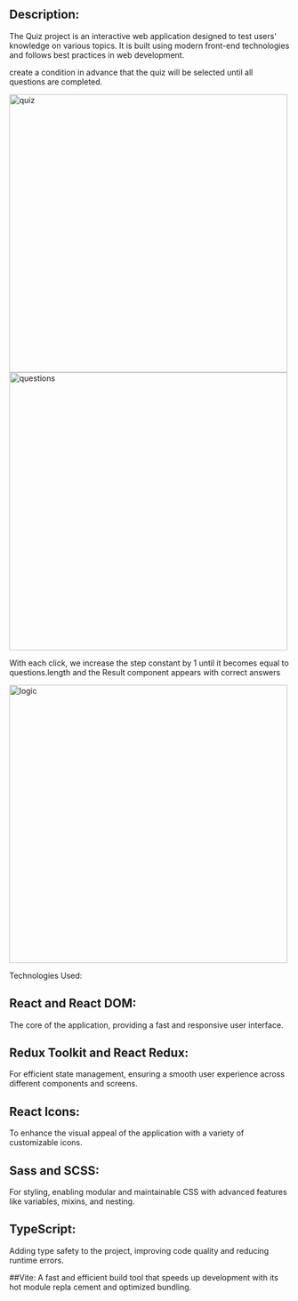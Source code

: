 ## Description:
The Quiz project is an interactive web application designed to test users' knowledge on various topics. It is built using modern front-end technologies and follows best practices in web development.

create a condition in advance that the quiz will be selected until all questions are completed.

<img width="500" alt="quiz" src="https://github.com/user-attachments/assets/2afebcf2-67bb-49df-9545-06ff9195fda0">

<img width="500" alt="questions" src="https://github.com/user-attachments/assets/ba223306-cd7d-497b-acc8-b02981f5d949">



With each click, we increase the step constant by 1 until it becomes equal to questions.length and the Result component appears with correct answers


<img width="500" alt="logic" src="https://github.com/user-attachments/assets/2e13245d-3456-4fa7-8f4d-fc862742fe04">

Technologies Used:
## React and React DOM:
The core of the application, providing a fast and responsive user interface.


## Redux Toolkit and React Redux:
For efficient state management, ensuring a smooth user experience across different components and screens.

## React Icons:
To enhance the visual appeal of the application with a variety of customizable icons.

## Sass and SCSS:
For styling, enabling modular and maintainable CSS with advanced features like variables, mixins, and nesting.

## TypeScript:
Adding type safety to the project, improving code quality and reducing runtime errors.

##Vite: A fast and efficient build tool that speeds up development with its hot module repla
cement and optimized bundling.

 


